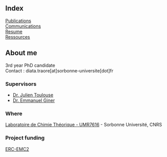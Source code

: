 ## Index
[Publications](https://dtraore97.github.io/publications) \
[Communications](https://dtraore97.github.io/communications) \
[Resume](https://dtraore97.github.io/resume) \
[Ressources](https://dtraore97.github.io/ressources)

## About me
3rd year PhD candidate
\
Contact : diata.traore[at]sorbonne-universite[dot]fr

### Supervisors
- [Dr. Julien Toulouse](https://www.lct.jussieu.fr/pagesperso/toulouse/)
- [Dr. Emmanuel Giner](https://www.researchgate.net/profile/Emmanuel-Giner)

### Where
[Laboratoire de Chimie Théorique - UMR7616](https://www.lct.jussieu.fr/) - Sorbonne Université, CNRS

### Project funding
[ERC-EMC2](https://erc-emc2.eu/)


